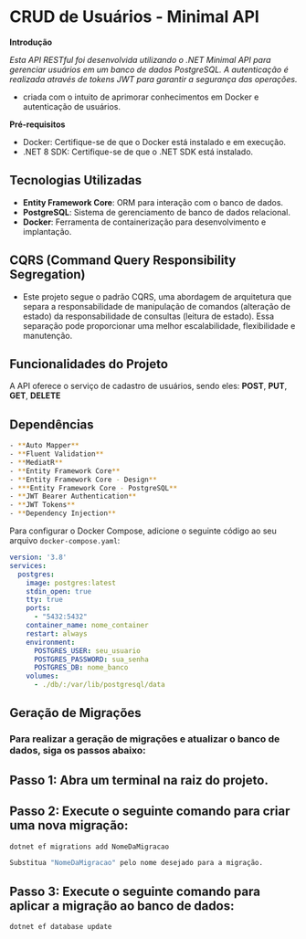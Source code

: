 # CRUD de Usuários - Minimal API

**Introdução**

*Esta API RESTful foi desenvolvida utilizando o .NET Minimal API para gerenciar usuários em um banco de dados PostgreSQL. A autenticação é realizada através de tokens JWT para garantir a segurança das operações.*
- criada com o intuito de aprimorar conhecimentos em Docker e autenticação de usuários.

**Pré-requisitos**

* Docker: Certifique-se de que o Docker está instalado e em execução.
* .NET 8 SDK: Certifique-se de que o .NET SDK está instalado.

## Tecnologias Utilizadas

- **Entity Framework Core**: ORM para interação com o banco de dados.
- **PostgreSQL**: Sistema de gerenciamento de banco de dados relacional.
- **Docker**: Ferramenta de containerização para desenvolvimento e implantação.

## CQRS (Command Query Responsibility Segregation)
- Este projeto segue o padrão CQRS, uma abordagem de arquitetura que separa a responsabilidade de manipulação de comandos (alteração de estado) da responsabilidade de consultas (leitura de estado).
 Essa separação pode proporcionar uma melhor escalabilidade, flexibilidade e manutenção.

## Funcionalidades do Projeto

A API oferece o serviço de cadastro de usuários, sendo eles: **POST**, **PUT**, **GET**, **DELETE**

## Dependências

```bash
- **Auto Mapper**
- **Fluent Validation**
- **MediatR**
- **Entity Framework Core**
- **Entity Framework Core - Design**
- ***Entity Framework Core - PostgreSQL**
- **JWT Bearer Authentication**
- **JWT Tokens**
- **Dependency Injection**
```

Para configurar o Docker Compose, adicione o seguinte código ao seu arquivo `docker-compose.yaml`:

```yaml
version: '3.8'
services:
  postgres:
    image: postgres:latest
    stdin_open: true
    tty: true
    ports:
      - "5432:5432"
    container_name: nome_container
    restart: always
    environment:
      POSTGRES_USER: seu_usuario
      POSTGRES_PASSWORD: sua_senha
      POSTGRES_DB: nome_banco
    volumes:
      - ./db/:/var/lib/postgresql/data
```

## Geração de Migrações

### Para realizar a geração de migrações e atualizar o banco de dados, siga os passos abaixo:

## Passo 1: Abra um terminal na raiz do projeto.

## Passo 2: Execute o seguinte comando para criar uma nova migração:

```bash
dotnet ef migrations add NomeDaMigracao

Substitua "NomeDaMigracao" pelo nome desejado para a migração.
```
## Passo 3: Execute o seguinte comando para aplicar a migração ao banco de dados:

```bash
dotnet ef database update
```

